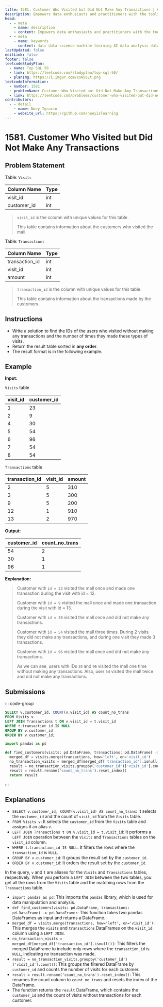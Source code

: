 ```yaml
---
title: 1581. Customer Who Visited but Did Not Make Any Transactions | Challenges | Cogxen
description: Empowers data enthusiasts and practitioners with the tools and knowledge to unlock the potential of data.
head:
  - - meta
    - name: description
    - content: Empowers data enthusiasts and practitioners with the tools and knowledge to unlock the potential of data.
  - - meta
    - name: keywords
      content: data data science machine learning AI data analysis data-driven data enthusiasts data practitioners
lastUpdated: false
editLink: false
footer: false
leetcodeStudyPlan:
  - name: Top SQL 50
  - link: https://leetcode.com/studyplan/top-sql-50/
  - planImg: https://i.imgur.com/cxH56Lt.png
leetcodeInformation:
  - number: 1581
  - problemName: Customer Who Visited but Did Not Make Any Transactions
  - link: https://leetcode.com/problems/customer-who-visited-but-did-not-make-any-transactions/
contributors:
  - - detail
    - name: Noey Ignacio
    - website_url: https://github.com/noeyislearning
---
```


# 1581. Customer Who Visited but Did Not Make Any Transactions

## Problem Statement

Table: `Visits`

| Column Name | Type |
| ----------- | ---- |
| visit_id    | int  |
| customer_id | int  |

> `visit_id` is the column with unique values for this table.
>
> This table contains information about the customers who visited the mall.

Table: `Transactions`

| Column Name    | Type |
| -------------- | ---- |
| transaction_id | int  |
| visit_id       | int  |
| amount         | int  |

> `transaction_id` is the column with unique values for this table.
>
> This table contains information about the transactions made by the customers.

## Instructions

- Write a solution to find the IDs of the users who visited without making any transactions and the number of times they made these types of visits.
- Return the result table sorted in **any order**.
- The result format is in the following example.

## Example

**Input:**

`Visits` table

| visit_id | customer_id |
| -------- | ----------- |
| 1        | 23          |
| 2        | 9           |
| 4        | 30          |
| 5        | 54          |
| 6        | 96          |
| 7        | 54          |
| 8        | 54          |

`Transactions` table

| transaction_id | visit_id | amount |
| -------------- | -------- | ------ |
| 2              | 5        | 310    |
| 3              | 5        | 300    |
| 9              | 5        | 200    |
| 12             | 1        | 910    |
| 13             | 2        | 970    |

**Output:**

| customer_id | count_no_trans |
| ----------- | -------------- |
| 54          | 2              |
| 30          | 1              |
| 96          | 1              |

**Explanation:**

> Customer with `id = 23` visited the mall once and made one transaction during the visit with id = 12.
>
> Customer with `id = 9` visited the mall once and made one transaction during the visit with id = 13.
>
> Customer with `id = 30` visited the mall once and did not make any transactions.
>
> Customer with `id = 54` visited the mall three times. During 2 visits they did not make any transactions, and during one visit they made 3 transactions.
>
> Customer with `id = 96` visited the mall once and did not make any transactions.
>
> As we can see, users with IDs `30` and `96` visited the mall one time without making any transactions. Also, user `54` visited the mall twice and did not make any transactions.

## Submissions

::: code-group

```sql [PostgreSQL] :line-numbers
SELECT v.customer_id, COUNT(v.visit_id) AS count_no_trans
FROM Visits v
LEFT JOIN Transactions t ON v.visit_id = t.visit_id
WHERE t.transaction_id IS NULL
GROUP BY v.customer_id
ORDER BY v.customer_id;
```

```python [Pandas] :line-numbers
import pandas as pd

def find_customers(visits: pd.DataFrame, transactions: pd.DataFrame) -> pd.DataFrame:
  merged_df = visits.merge(transactions, how='left', on='visit_id')
  no_transaction_visits = merged_df[merged_df['transaction_id'].isnull()]
  result = no_transaction_visits.groupby('customer_id')['visit_id'].count()
  result = result.rename('count_no_trans').reset_index()
  return result
```

:::

## Explanations

<CustomAccordion title="PostgreSQL" submitted_by="@noeyislearning" submit_website_url="https://github.com/noeyislearning" :collapsed=false>

- `SELECT v.customer_id, COUNT(v.visit_id) AS count_no_trans`: It selects the `customer_id` and the count of `visit_id` from the `Visits` table.
- `FROM Visits v`: It selects the `customer_id` from the `Visits` table and assigns it an alias `v`.
- `LEFT JOIN Transactions t ON v.visit_id = t.visit_id`: It performs a `LEFT JOIN` operation between the `Visits` and `Transactions` tables on the `visit_id` column.
- `WHERE t.transaction_id IS NULL`: It filters the rows where the `transaction_id` is `NULL`.
- `GROUP BY v.customer_id`: It groups the result set by the `customer_id`.
- `ORDER BY v.customer_id`: It orders the result set by the `customer_id`.

In the query, `v` and `t` are aliases for the `Visits` and `Transactions` tables, respectively. When you perform a `LEFT JOIN` between the two tables, you get all the rows from the `Visits` table and the matching rows from the `Transactions` table.

</CustomAccordion>

<CustomAccordion title="Pandas" submitted_by="@noeyislearning" submit_website_url="https://github.com/noeyislearning">

- `import pandas as pd`: This imports the `pandas` library, which is used for data manipulation and analysis.
- `def find_customers(visits: pd.DataFrame, transactions: pd.DataFrame) -> pd.DataFrame:`: This function takes two pandas DataFrames as input and returns a DataFrame.
- `merged_df = visits.merge(transactions, how='left', on='visit_id')`: This merges the `visits` and `transactions` DataFrames on the `visit_id` column using a `LEFT JOIN`.
- `no_transaction_visits = merged_df[merged_df['transaction_id'].isnull()]`: This filters the merged DataFrame to include only rows where the `transaction_id` is `NULL`, indicating no transaction was made.
- `result = no_transaction_visits.groupby('customer_id')['visit_id'].count()`: This groups the filtered DataFrame by `customer_id` and counts the number of visits for each customer.
- `result = result.rename('count_no_trans').reset_index()`: This renames the count column to `count_no_trans` and resets the index of the DataFrame.
- The function returns the `result` DataFrame, which contains the `customer_id` and the count of visits without transactions for each customer.

</CustomAccordion>
